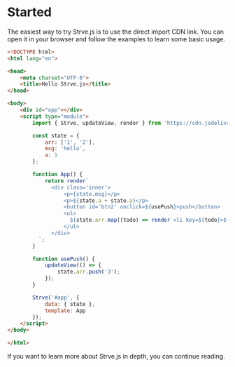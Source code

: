 # Started

The easiest way to try Strve.js is to use the direct import CDN link. You can open it in your browser and follow the examples to learn some basic usage.

```html
<!DOCTYPE html>
<html lang="en">

<head>
    <meta charset="UTF-8">
    <title>Hello Strve.js</title>
</head>

<body>
    <div id="app"></div>
    <script type="module">
        import { Strve, updateView, render } from 'https://cdn.jsdelivr.net/npm/strvejs/dist/strve.esm.js';

        const state = {
            arr: ['1', '2'],
            msg: 'hello',
            a: 1
        };

        function App() {
            return render`
              <div class='inner'>
                  <p>{state.msg}</p>
                  <p>${state.a + state.a}</p> 
                  <button id='btn2' onclick=${usePush}>push</button>
                  <ul>
                    ${state.arr.map((todo) => render`<li key=${todo}>${todo}</li>`)}
                  </ul>
              </div>
          `;
        }

        function usePush() {
            updateView(() => {
                state.arr.push('3');
            });
        }

        Strve('#app', {
            data: { state },
            template: App
        });
    </script>
</body>

</html>
```

If you want to learn more about Strve.js in depth, you can continue reading.